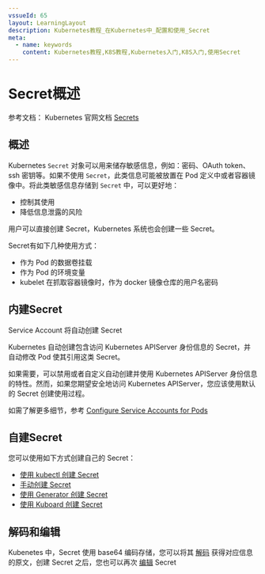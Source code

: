 ```yaml
---
vssueId: 65
layout: LearningLayout
description: Kubernetes教程_在Kubernetes中_配置和使用_Secret
meta:
  - name: keywords
    content: Kubernetes教程,K8S教程,Kubernetes入门,K8S入门,使用Secret
---
```


# Secret概述

参考文档： Kubernetes 官网文档 [Secrets](https://kubernetes.io/docs/concepts/configuration/secret/)

## 概述

Kubernetes `Secret` 对象可以用来储存敏感信息，例如：密码、OAuth token、ssh 密钥等。如果不使用 `Secret`，此类信息可能被放置在 Pod 定义中或者容器镜像中。将此类敏感信息存储到 `Secret` 中，可以更好地：
* 控制其使用
* 降低信息泄露的风险

用户可以直接创建 Secret，Kubernetes 系统也会创建一些 Secret。

Secret有如下几种使用方式：
* 作为 Pod 的数据卷挂载
* 作为 Pod 的环境变量
* kubelet 在抓取容器镜像时，作为 docker 镜像仓库的用户名密码

## 内建Secret

Service Account 将自动创建 Secret

Kubernetes 自动创建包含访问 Kubernetes APIServer 身份信息的 Secret，并自动修改 Pod 使其引用这类 Secret。

如果需要，可以禁用或者自定义自动创建并使用 Kubernetes APIServer 身份信息的特性。然而，如果您期望安全地访问 Kubernetes APIServer，您应该使用默认的 Secret 创建使用过程。

如需了解更多细节，参考 [Configure Service Accounts for Pods](https://kubernetes.io/docs/tasks/configure-pod-container/configure-service-account/)

## 自建Secret

您可以使用如下方式创建自己的 Secret：

* [使用 kubectl 创建 Secret](./create-kubectl.html)
* [手动创建 Secret](./create-manually.html)
* [使用 Generator 创建 Secret](./create-generator.html)
* [使用 Kuboard 创建 Secret](./create-kuboard.html)

## 解码和编辑

Kubenetes 中，Secret 使用 base64 编码存储，您可以将其 [解码](./decode-edit.html) 获得对应信息的原文，创建 Secret 之后，您也可以再次 [编辑](./decode-edit.html) Secret

